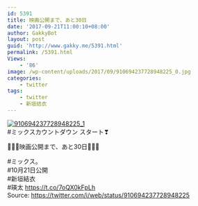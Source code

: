 ```yaml
---
id: 5391
title: 映画公開まで、あと30日
date: '2017-09-21T11:00:10+08:00'
author: GakkyBot
layout: post
guid: 'http://www.gakky.me/5391.html'
permalink: /5391.html
Views:
    - '86'
image: /wp-content/uploads/2017/09/910694237728948225_0.jpg
categories:
    - twitter
tags:
    - twitter
    - 新垣结衣
---
```


[![910694237728948225_1](http://www.yui-aragaki.org/wp-content/uploads/2017/09/910694237728948225_1.jpg)](http://www.yui-aragaki.org/wp-content/uploads/2017/09/910694237728948225_1.jpg)  
\#ミックスカウントダウン スタート❣

💓🏓💓映画公開まで、あと30日💓🏓💓

\#ミックス。  
\#10月21日公開  
\#新垣結衣  
\#瑛太 https://t.co/7oQX0kFpLh  
Source: <https://twitter.com/i/web/status/910694237728948225>